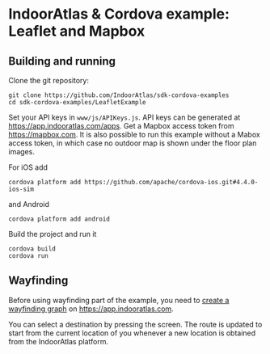 # IndoorAtlas & Cordova example: Leaflet and Mapbox

## Building and running

Clone the git repository:

```
git clone https://github.com/IndoorAtlas/sdk-cordova-examples
cd sdk-cordova-examples/LeafletExample
```

Set your API keys in `www/js/APIKeys.js`. API keys can be generated at https://app.indooratlas.com/apps.
Get a Mapbox access token from https://mapbox.com.
It is also possible to run this example without a Mabox access token, in which
case no outdoor map is shown under the floor plan images.

For iOS add
```
cordova platform add https://github.com/apache/cordova-ios.git#4.4.0-ios-sim
```
and Android
```
cordova platform add android
```

Build the project and run it
```
cordova build
cordova run
```

## Wayfinding

Before using wayfinding part of the example, you need to [create a wayfinding graph](https://docs.indooratlas.com/manage/wayfinding/) on https://app.indooratlas.com.

You can select a destination by pressing the screen. The route is updated to start from the
current location of you whenever a new location is obtained from the IndoorAtlas platform.
